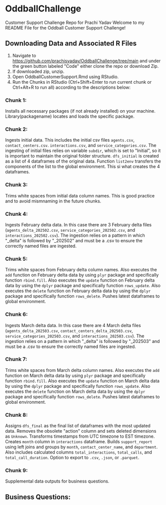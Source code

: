 # OddballChallenge
Customer Support Challenge Repo for Prachi Yadav
Welcome to my README File for the Oddball Customer Support Challenge!

## Downloading Data and Associated R Files
1. Navigate to https://github.com/prachisyadav/OddballChallenge/tree/main and under the green button labeled "Code" either clone the repo or download Zip.
2. If downloaded zip, unzip.
3. Open OddballCustomerSupport.Rmd using RStudio.
4. Run the Chunks in RStudio (Ctrl+Shift+Enter to run current chunk or Ctrl+Alt+R to run all) according to the descriptions below:

### Chunk 1:
Installs all necessary packages (if not already installed) on your machine. Library(packagename) locates and loads the specific package.

### Chunk 2:
Ingests initial data. This includes the initial csv files `agents.csv`, `contact_centers.csv`. `interactions.csv`, and `service_categories.csv`. The ingesting of initial files relies on variable `subdir`, which is set to "Initial", so it is important to maintain the original folder structure. 
`dfs_initial` is created as a list of 4 dataframes of the original data. Function `list2env` transfers the components of the list to the global environment. This si what creates the 4 dataframes.

### Chunk 3:
Trims white spaces from initial data column names. This is good practice and to avoid mismnaming in the future chunks.

### Chunk 4:
Ingests February delta data. In this case there are 3 February delta files (`agents_delta_202502.csv`, `service_categories_202502.csv`, and `interactions_202502.csv`). The ingestion relies on a pattern in which "_delta" is followed by "_202502" and must be a .csv to ensure the correctly named files are ingested.

### Chunk 5:
Trims white spaces from February delta column names. 
Also executes the `add` function on February delta data by using `plyr` package and specifically function `rbind.fill`.
Also executes the `update` function on February delta data by using the `dplyr` package and specifically function `rows_update`.
Also executes the `delete` function on February delta data by using the `dplyr` package and specifically function  `rows_delete`.
Pushes latest dataframes to global environment.

### Chunk 6:
Ingests March delta data. In this case there are 4 March delta files (`agents_delta_202503.csv`, `contact_centers_delta_202503.csv`, `service_categories_202503.csv`, and `interactions_202503.csv`). The ingestion relies on a pattern in which "_delta" is followed by "_202503" and must be a .csv to ensure the correctly named files are ingested.

### Chunk 7:
Trims white spaces from March delta column names. 
Also executes the `add` function on March delta data by using `plyr` package and specifically function `rbind.fill`.
Also executes the `update` function on March delta data by using the `dplyr` package and specifically function `rows_update`.
Also executes the `delete` function on March delta data by using the `dplyr` package and specifically function  `rows_delete`.
Pushes latest dataframes to global environment.

### Chunk 8:
Assigns `dfs_final` as the final list of dataframes with the most updated data. Removes the obsolete "action" column and sets deleted dimensions as `Unknown`.
Transforms timestamps from UTC timezone to EST timezone.
Creates `month` column in `interactions` dataframe.
Builds `support_report` using left joins and groups by `month`, `contact_center_name`, and `department`. Also includes calculated columns `total_interactions`, `total_calls`, and `total_call_duration`.
Option to export to `.csv`, `.json`, or `.parquet`.

### Chunk 9:
Supplemental data outputs for business questions.

## Business Questions:


